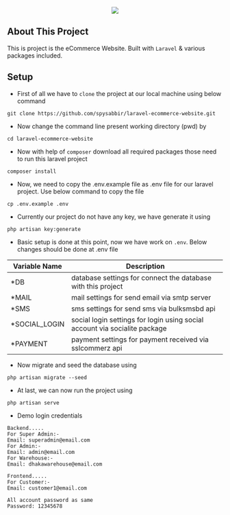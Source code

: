 <p align="center"><a href="https://ecommerce.spysabbir.com/" target="_blank"><img src="https://ecommerce.spysabbir.com/uploads/default_photo/Logo-Photo.png"></a></p>

## About This Project

This is project is the eCommerce Website. Built with `Laravel` & various packages included.

## Setup

- First of all we have to `clone` the project at our local machine using below command
 ```
git clone https://github.com/spysabbir/laravel-ecommerce-website.git
``` 
- Now change the command line present working directory (pwd) by
 ```
cd laravel-ecommerce-website
``` 
- Now with help of `composer` download all required packages those need to run this laravel project
 ```
composer install
``` 
- Now, we need to copy the .env.example file as .env file for our laravel project. Use below command to copy the file
 ```
cp .env.example .env
``` 
- Currently our project do not have any key, we have generate it using
 ```
php artisan key:generate
``` 
- Basic setup is done at this point, now we have work on `.env`. Below changes should be done at .env file

Variable Name | Description
--- | ---
*DB | database settings for connect the database with this project
*MAIL | mail settings for send email via smtp server
*SMS | sms settings for send sms via bulksmsbd api
*SOCIAL_LOGIN | social login settings for login using social account via socialite package
*PAYMENT | payment settings for payment received via sslcommerz api

- Now migrate and seed the database using
 ```
php artisan migrate --seed
``` 

- At last, we can now run the project using
 ```
php artisan serve
``` 

- Demo login credentials 
 ```
Backend.....
For Super Admin:- 
Email: superadmin@email.com
For Admin:- 
Email: admin@email.com
For Warehouse:- 
Email: dhakawarehouse@email.com

Frontend.....
For Customer:- 
Email: customer1@email.com

All account password as same
Password: 12345678
```
